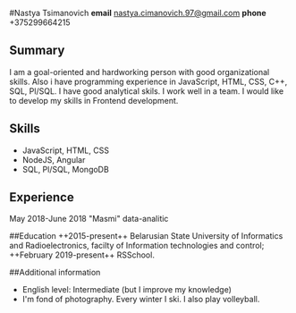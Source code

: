 #Nastya Tsimanovich
**email** nastya.cimanovich.97@gmail.com
**phone** +375299664215
## Summary
I am a goal-oriented and hardworking person with good organizational skills.
Also i have programming experience in JavaScript, HTML, CSS, C++, SQL, Pl/SQL.
I have good analytical skils. I work well in a team.
I would like to develop my skills in Frontend development.
## Skills
- JavaScript, HTML, CSS
- NodeJS, Angular
- SQL, Pl/SQL, MongoDB

## Experience
May 2018-June 2018 "Masmi" data-analitic

##Education
++2015-present++ Belarusian State University of Informatics and Radioelectronics, facilty of Information technologies and control;
++February 2019-present++ RSSchool.

##Additional information
- English level: Intermediate (but I improve my knowledge)
- I'm fond of photography. Every winter I ski. I also play volleyball.